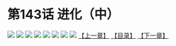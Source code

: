 # 第143话 进化（中）
![](https://mhpic.xiaomingtaiji.net/comic/D/斗破苍穹拆分版/143话/1.jpg-zymk.middle.webp)
![](https://mhpic.xiaomingtaiji.net/comic/D/斗破苍穹拆分版/143话/2.jpg-zymk.middle.webp)
![](https://mhpic.xiaomingtaiji.net/comic/D/斗破苍穹拆分版/143话/3.jpg-zymk.middle.webp)
![](https://mhpic.xiaomingtaiji.net/comic/D/斗破苍穹拆分版/143话/4.jpg-zymk.middle.webp)
![](https://mhpic.xiaomingtaiji.net/comic/D/斗破苍穹拆分版/143话/5.jpg-zymk.middle.webp)
![](https://mhpic.xiaomingtaiji.net/comic/D/斗破苍穹拆分版/143话/6.jpg-zymk.middle.webp)
![](https://mhpic.xiaomingtaiji.net/comic/D/斗破苍穹拆分版/143话/7.jpg-zymk.middle.webp)
![](https://mhpic.xiaomingtaiji.net/comic/D/斗破苍穹拆分版/143话/8.jpg-zymk.middle.webp)
[【上一章】](./142.md)
[【目录】](./READMD.md)
[【下一章】](./144.md)
